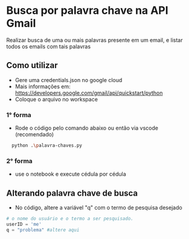 # Busca por palavra chave na API Gmail

Realizar busca de uma ou mais palavras presente em um email, e listar todos os emails com tais palavras

## Como utilizar

* Gere uma credentials.json no google cloud
* Mais informações em: https://developers.google.com/gmail/api/quickstart/python
* Coloque o arquivo no workspace

### 1° forma
* Rode o código pelo comando abaixo ou então via vscode (recomendado)

```bash
  python .\palavra-chaves.py
```
### 2° forma
* use o notebook e execute cédula por cédula

## Alterando palavra chave de busca
* No código, altere a variável "q" com o termo de pesquisa desejado
```python
# o nome do usuário e o termo a ser pesquisado.
userID = 'me'    
q = "problema" #altere aqui
```


